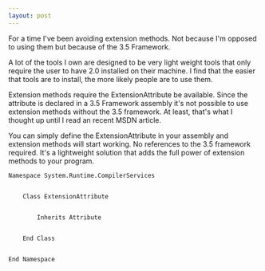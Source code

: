 ```yaml
---
layout: post
---
```

For a time I've been avoiding extension methods.  Not because I'm opposed to
using them but because of the 3.5 Framework.

A lot of the tools I own are designed to be very light weight tools that only
require the user to have 2.0 installed on their machine.  I find that the
easier that tools are to install, the more likely people are to use them.

Extension methods require the ExtensionAttribute be available.  Since the
attribute is declared in a 3.5 Framework assembly it's not possible to use
extension methods without the 3.5 framework.  At least, that's what I thought
up until I read an recent MSDN article.

You can simply define the ExtensionAttribute in your assembly and extension
methods will start working.  No references to the 3.5 framework required.
It's a lightweight solution that adds the full power of extension methods to
your program.

    
    
    Namespace System.Runtime.CompilerServices


        Class ExtensionAttribute


            Inherits Attribute


        End Class


    End Namespace

